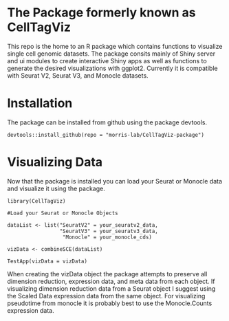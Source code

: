 # The Package formerly known as CellTagViz

This repo is the home to an R package which contains functions to visualize
single cell genomic datasets. The package consits mainly of Shiny server and ui
modules to create interactive Shiny apps as well as functions to generate the 
desired visualizations with ggplot2. Currently it is compatible with Seurat V2, 
Seurat V3, and Monocle datasets.


# Installation

The package can be installed from github using the package devtools.

```{r}
devtools::install_github(repo = "morris-lab/CellTagViz-package")

```

# Visualizing Data

Now that the package is installed you can load your Seurat or Monocle data and
visualize it using the package.

```{r}
library(CellTagViz)

#Load your Seurat or Monocle Objects

dataList <- list("SeuratV2" = your_seuratv2_data, 
                 "SeuratV3" = your_seuratv3_data, 
                  "Monocle" = your_monocle_cds)

vizData <- combineSCE(dataList)

TestApp(vizData = vizData)

```
When creating the vizData object the package attempts to preserve all dimension
reduction, expression data, and meta data from each object. If visualizing
dimension reduction data from a Seurat object I suggest using the Scaled Data
expression data from the same object. For visualizing pseudotime from monocle
it is probably best to use the Monocle.Counts expression data. 

